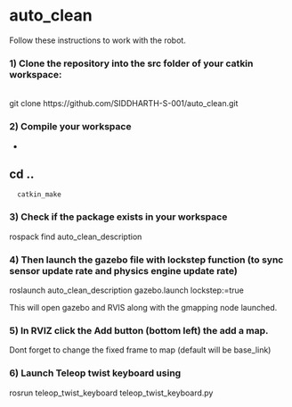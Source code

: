 # auto_clean
Follow these instructions to work with the robot.

<h3>1) Clone the repository into the src folder of your catkin workspace:</h3>
<br>git clone https://github.com/SIDDHARTH-S-001/auto_clean.git
 
### 2) Compile your workspace
  -
  cd ..
  -
```
  catkin_make
```
  
### 3) Check if the package exists in your workspace
  rospack find auto_clean_description
  
### 4) Then launch the gazebo file with lockstep function (to sync sensor update rate and physics engine update rate)
  roslaunch auto_clean_description gazebo.launch lockstep:=true

This will open gazebo and RVIS along with the gmapping node launched.
### 5) In RVIZ click the Add button (bottom left) the add a map.
   Dont forget to change the fixed frame to map (default will be base_link)

### 6) Launch Teleop twist keyboard using 
   rosrun teleop_twist_keyboard teleop_twist_keyboard.py 



